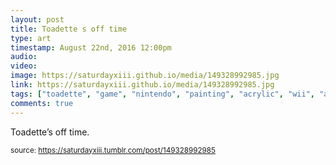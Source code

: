 ```yaml
---
layout: post
title: Toadette s off time
type: art
timestamp: August 22nd, 2016 12:00pm
audio: 
video: 
image: https://saturdayxiii.github.io/media/149328992985.jpg
link: https://saturdayxiii.github.io/media/149328992985.jpg
tags: ["toadette", "game", "nintendo", "painting", "acrylic", "wii", "art"]
comments: true
---
```


Toadette’s off time.
 
  
<small>source: https://saturdayxiii.tumblr.com/post/149328992985</small>